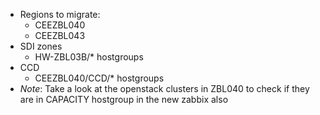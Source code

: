 - Regions to migrate:
	- CEEZBL040
	- CEEZBL043
- SDI zones
	- HW-ZBL03B/* hostgroups
- CCD
	- CEEZBL040/CCD/* hostgroups
- *Note*: Take a look at the openstack clusters in ZBL040 to check if they are in CAPACITY hostgroup in the new zabbix also